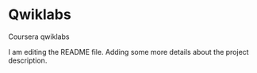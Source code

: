 # Qwiklabs
Coursera qwiklabs

I am editing the README file. Adding some more details about the project description.
